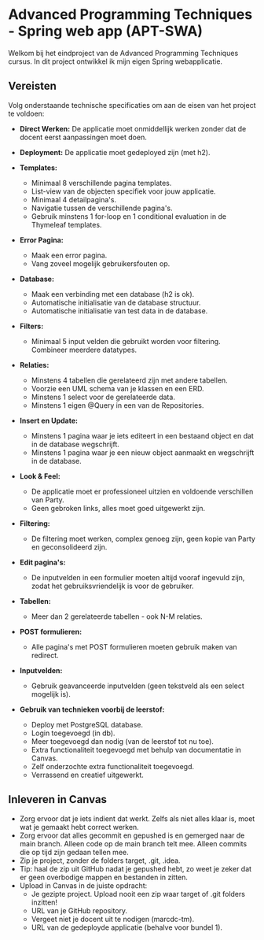 # Advanced Programming Techniques - Spring web app (APT-SWA)

Welkom bij het eindproject van de Advanced Programming Techniques cursus. In dit project ontwikkel ik mijn eigen Spring webapplicatie. 

## Vereisten

Volg onderstaande technische specificaties om aan de eisen van het project te voldoen:

- **Direct Werken:** De applicatie moet onmiddellijk werken zonder dat de docent eerst aanpassingen moet doen.
- **Deployment:** De applicatie moet gedeployed zijn (met h2).
- **Templates:** 
  - Minimaal 8 verschillende pagina templates.
  - List-view van de objecten specifiek voor jouw applicatie.
  - Minimaal 4 detailpagina's.
  - Navigatie tussen de verschillende pagina's.
  - Gebruik minstens 1 for-loop en 1 conditional evaluation in de Thymeleaf templates.
- **Error Pagina:** 
  - Maak een error pagina.
  - Vang zoveel mogelijk gebruikersfouten op.
- **Database:** 
  - Maak een verbinding met een database (h2 is ok).
  - Automatische initialisatie van de database structuur.
  - Automatische initialisatie van test data in de database.
- **Filters:** 
  - Minimaal 5 input velden die gebruikt worden voor filtering. Combineer meerdere datatypes.
- **Relaties:** 
  - Minstens 4 tabellen die gerelateerd zijn met andere tabellen.
  - Voorzie een UML schema van je klassen en een ERD.
  - Minstens 1 select voor de gerelateerde data.
  - Minstens 1 eigen @Query in een van de Repositories.
- **Insert en Update:** 
  - Minstens 1 pagina waar je iets editeert in een bestaand object en dat in de database wegschrijft.
  - Minstens 1 pagina waar je een nieuw object aanmaakt en wegschrijft in de database.

- **Look & Feel:**
  - De applicatie moet er professioneel uitzien en voldoende verschillen van Party.
  - Geen gebroken links, alles moet goed uitgewerkt zijn.
- **Filtering:**
  - De filtering moet werken, complex genoeg zijn, geen kopie van Party en geconsolideerd zijn.
- **Edit pagina's:**
  - De inputvelden in een formulier moeten altijd vooraf ingevuld zijn, zodat het gebruiksvriendelijk is voor de gebruiker.
- **Tabellen:** 
  - Meer dan 2 gerelateerde tabellen - ook N-M relaties.
- **POST formulieren:**
  - Alle pagina's met POST formulieren moeten gebruik maken van redirect.
- **Inputvelden:**
  - Gebruik geavanceerde inputvelden (geen tekstveld als een select mogelijk is).
- **Gebruik van technieken voorbij de leerstof:**
  - Deploy met PostgreSQL database.
  - Login toegevoegd (in db).
  - Meer toegevoegd dan nodig (van de leerstof tot nu toe).
  - Extra functionaliteit toegevoegd met behulp van documentatie in Canvas.
  - Zelf onderzochte extra functionaliteit toegevoegd.
  - Verrassend en creatief uitgewerkt.


## Inleveren in Canvas

- Zorg ervoor dat je iets indient dat werkt. Zelfs als niet alles klaar is, moet wat je gemaakt hebt correct werken.
- Zorg ervoor dat alles gecommit en gepushed is en gemerged naar de main branch. Alleen code op de main branch telt mee. Alleen commits die op tijd zijn gedaan tellen mee.
- Zip je project, zonder de folders target, .git, .idea.
- Tip: haal de zip uit GitHub nadat je gepushed hebt, zo weet je zeker dat er geen overbodige mappen en bestanden in zitten.
- Upload in Canvas in de juiste opdracht:
  - Je gezipte project. Upload nooit een zip waar target of .git folders inzitten!
  - URL van je GitHub repository.
  - Vergeet niet je docent uit te nodigen (marcdc-tm).
  - URL van de gedeployde applicatie (behalve voor bundel 1).
